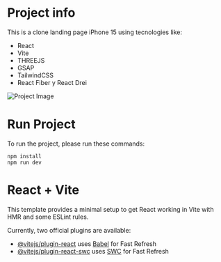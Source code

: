 # Project info

This is a clone landing page iPhone 15 using tecnologies like: 

* React
* Vite
* THREEJS
* GSAP
* TailwindCSS
* React Fiber y React Drei

<image src="public/project.png" alt="Project Image">

# Run Project

To run the project, please run these commands:

```
npm install
npm run dev
```

# React + Vite

This template provides a minimal setup to get React working in Vite with HMR and some ESLint rules.

Currently, two official plugins are available:

- [@vitejs/plugin-react](https://github.com/vitejs/vite-plugin-react/blob/main/packages/plugin-react/README.md) uses [Babel](https://babeljs.io/) for Fast Refresh
- [@vitejs/plugin-react-swc](https://github.com/vitejs/vite-plugin-react-swc) uses [SWC](https://swc.rs/) for Fast Refresh
